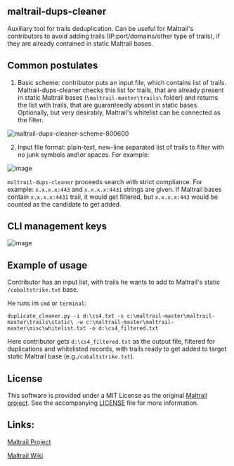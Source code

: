 ## maltrail-dups-cleaner

Auxiliary tool for trails deduplication. Can be useful for Maltrail's contributors to avoid adding trails (IP:port/domains/other type of trails), if they are already contained in static Maltrail bases.

## Common postulates

1) Basic scheme: contributor puts an input file, which contains list of trails. Maltrail-dups-cleaner checks this list for trails, that are already present in static Maltrail bases (```\maltrail-master\trails\``` folder) and returns the list with trails, that are guaranteedly absent in static bases. Optionally, but very desirably, Maltrail's whitelist can be connected as the filter.

![maltrail-dups-cleaner-scheme-800600](https://user-images.githubusercontent.com/7167300/196703734-b3193443-be36-4907-814e-76f3c7550be9.png)

2) Input file format: plain-text, new-line separated list of trails to filter with no junk symbols and\or spaces. For example:

![image](https://user-images.githubusercontent.com/7167300/196706232-3c41d1c3-b036-476f-9460-e6a0009477a1.png)

```maltrail-dups-cleaner``` proceeds search with strict compliance. For example: ```x.x.x.x:443``` and ```x.x.x.x:4431``` strings are given. If Maltrail bases contain ```x.x.x.x:4431``` trail, it would get filtered, but ```x.x.x.x:443``` would be counted as the candidate to get added.

## CLI management keys

![image](https://user-images.githubusercontent.com/7167300/196686259-9f994452-077e-42fd-917f-ea453016495c.png)


## Example of usage

Contributor has an input list, with trails he wants to add to Maltrail's static ```/cobaltstrike.txt``` base.

He runs im ```cmd``` or ```terminal```:

```duplicate_cleaner.py -i d:\cs4.txt -s c:\maltrail-master\maltrail-master\trails\static\ -w c:\maltrail-master\maltrail-master\misc\whitelist.txt -o d:\cs4_filtered.txt```



Here contributor gets ```d:\cs4_filtered.txt``` as the output file, filtered for duplications and whitelisted records, with trails ready to get added to target static Maltrail base (e.g.```/cobaltstrike.txt```).

## License

This software is provided under a MIT License as the original [Maltrail project](https://github.com/stamparm/maltrail/blob/master/README.md#license). See the accompanying [LICENSE](https://github.com/stamparm/maltrail/blob/master/LICENSE) file for more information.

## Links:

[Maltrail Project](https://github.com/stamparm/maltrail)

[Maltrail Wiki](https://github.com/stamparm/maltrail/wiki)
